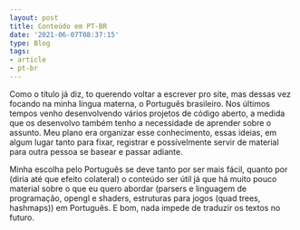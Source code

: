 ```yaml
---
layout: post
title: Conteúdo em PT-BR
date: '2021-06-07T08:37:15'
type: Blog
tags:
- article
- pt-br
---
```

Como o título já diz, to querendo voltar a escrever pro site, mas dessas vez focando na minha língua materna, o Português brasileiro. Nos últimos tempos venho desenvolvendo vários projetos de código aberto, a medida que os desenvolvo também tenho a necessidade de aprender sobre o assunto. Meu plano era organizar esse conhecimento, essas ideias, em algum lugar tanto para fixar, registrar e possívelmente servir de material para outra pessoa se basear e passar adiante.

Minha escolha pelo Português se deve tanto por ser mais fácil, quanto por (diria até que efeito colateral) o conteúdo ser útil já que há muito pouco material sobre o que eu quero abordar (parsers e linguagem de programação, opengl e shaders, estruturas para jogos (quad trees, hashmaps)) em Português. E bom, nada impede de traduzir os textos no futuro.
